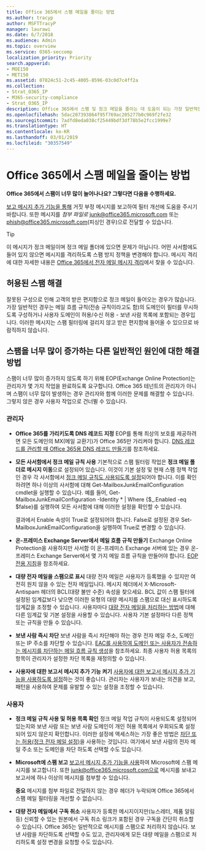 ```yaml
---
title: Office 365에서 스팸 메일을 줄이는 방법
ms.author: tracyp
author: MSFTTracyP
manager: laurawi
ms.date: 6/7/2018
ms.audience: Admin
ms.topic: overview
ms.service: O365-seccomp
localization_priority: Priority
search.appverid:
- MOE150
- MET150
ms.assetid: 07824c51-2c45-4005-8596-03c0d7c4ff2a
ms.collection:
- Strat_O365_IP
- M365-security-compliance
- Strat_O365_IP
description: Office 365에서 스팸 및 정크 메일을 줄이는 데 도움이 되는 가장 일반적인 방법을 알아봅니다.
ms.openlocfilehash: 5dac207393864f95f769ac205277b0c969f2fe32
ms.sourcegitcommit: 7adfd8eda038cf25449bdf3df78b5e2fcc1999e7
ms.translationtype: HT
ms.contentlocale: ko-KR
ms.lasthandoff: 03/01/2019
ms.locfileid: "30357549"
---
```

# <a name="how-to-reduce-spam-email-in-office-365"></a>Office 365에서 스팸 메일을 줄이는 방법

 **Office 365에서 스팸이 너무 많이 늘어나나요? 그렇다면 다음을 수행하세요.**
  
[보고 메시지 추가 기능을 통해](https://support.office.com/article/b5caa9f1-cdf3-4443-af8c-ff724ea719d2) 거짓 부정 메시지를 보고하여 필터 개선에 도움을 주시기 바랍니다. 또한 메시지를 *첨부 파일로* junk@office365.microsoft.com 또는 phish@office365.microsoft.com(피싱인 경우)으로 전달할 수 있습니다.

> [!TIP]
> 이 메시지가 정크 메일이며 정크 메일 폴더에 있으면 문제가 아닙니다. 어떤 사서함에도 들어 있지 않으면 메시지를 격리하도록 스팸 방지 정책을 변경해야 합니다. 메시지 격리에 대한 자세한 내용은 [Office 365에서 전자 메일 메시지 격리](quarantine-email-messages.md)에서 찾을 수 있습니다.

## <a name="fixing-allowed-spam"></a>허용된 스팸 해결

잘못된 구성으로 인해 고객의 받은 편지함으로 정크 메일이 들어오는 경우가 많습니다. 가장 일반적인 경우는 메일 흐름 규칙(전송 규칙이라고도 함)의 도메인이 필터를 무시하도록 구성하거나 사용자 도메인이 허용/수신 허용 - 보낸 사람 목록에 포함되는 경우입니다. 이러한 메시지는 스팸 필터링에 걸리지 않고 받은 편지함에 들어올 수 있으므로 바람직하지 않습니다.  

## <a name="solutions-to-other-common-causes-of-getting-too-much-spam"></a>스팸을 너무 많이 증가하는 다른 일반적인 원인에 대한 해결 방법

스팸이 너무 많이 증가하지 않도록 하기 위해 EOP(Exchange Online Protection)는 관리자가 몇 가지 작업을 완료하도록 요구합니다. Office 365 테넌트의 관리자가 아니며 스팸이 너무 많이 발생하는 경우 관리자와 함께 이러한 문제를 해결할 수 있습니다. 그렇지 않은 경우 사용자 작업으로 건너뛸 수 있습니다.
  
### <a name="for-admins"></a>관리자

- **Office 365를 가리키도록 DNS 레코드 지정** EOP를 통해 최상의 보호를 제공하려면 모든 도메인의 MX(메일 교환기)가 Office 365만 가리켜야 합니다. [DNS 레코드를 관리할 때 Office 365용 DNS 레코드 만들기](https://support.office.com/article/b0f3fdca-8a80-4e8e-9ef3-61e8a2a9ab23)를 참조하세요.
    
- **모든 사서함에서 정크 메일 규칙 사용** 기본적으로 스팸 필터링 작업은 **정크 메일 폴더로 메시지 이동**으로 설정되어 있습니다. 이것이 기본 설정 및 현재 스팸 정책 작업인 경우 각 사서함에서 [정크 메일 규칙도 사용되도록 설정](https://support.office.com/ko-KR/article/overview-of-the-junk-email-filter-5ae3ea8e-cf41-4fa0-b02a-3b96e21de089)되어야 합니다. 이를 확인하려면 하나 이상의 사서함에 대해 Get-MailboxJunkEmailConfiguration cmdlet을 실행할 수 있습니다. 예를 들어, Get-MailboxJunkEmailConfiguration -Identity \* | Where {$_.Enabled -eq $false}를 실행하여 모든 사서함에 대해 이러한 설정을 확인할 수 있습니다.
    
    결과에서 Enable 속성이 True로 설정되어야 합니다. False로 설정된 경우 Set-MailboxJunkEmailConfiguration을 실행하여 True로 변경할 수 있습니다.
    
- **온-프레미스 Exchange Server에서 메일 흐름 규칙 만들기** Exchange Online Protection을 사용하지만 사서함 이 온-프레미스 Exchange 서버에 있는 경우 온-프레미스 Exchange Server에서 몇 가지 메일 흐름 규칙을 만들어야 합니다. [EOP 전용 지침](https://docs.microsoft.com/previous-versions/exchange-server/exchange-150/jj900470(v=exchg.150))을 참조하세요.
    
- **대량 전자 메일을 스팸으로 표시** 대량 전자 메일은 사용자가 등록했을 수 있지만 여전히 원치 않을 수 있는 전자 메일입니다. 메시지 헤더에서 X-Microsoft-Antispam 헤더의 BCL(대량 불만 수준) 속성을 찾으세요. BCL 값이 스팸 필터에 설정된 임계값보다 낮으면 이러한 유형의 대량 메시지를 스팸으로 대신 표시하도록 임계값을 조정할 수 있습니다. 사용자마다 [대량 전자 메일을 처리하는 방법](https://docs.microsoft.com/ko-KR/office365/SecurityCompliance/bulk-complaint-level-values)에 대해 다른 임계값 및 기본 설정을 사용할 수 있습니다. 사용자 기본 설정마다 다른 정책 또는 규칙을 만들 수 있습니다. 
    
- **보낸 사람 즉시 차단** 보낸 사람을 즉시 차단해야 하는 경우 전자 메일 주소, 도메인 또는 IP 주소를 차단할 수 있습니다. [EAC를 사용하여 도메인 또는 사용자가 전송하는 메시지를 차단하는 메일 흐름 규칙 생성](create-organization-wide-safe-sender-or-blocked-sender-lists-in-office-365.md#use-the-eac-to-create-a-mail-flow-rule-that-blocks-messages-sent-from-a-domain-or-user)을 참조하세요. 최종 사용자 허용 목록의 항목이 관리자가 설정한 차단 목록을 재정의할 수 있습니다.
    
- **사용자에 대한 보고서 메시지 추가 기능 켜기** [사용자에 대한 보고서 메시지 추가 기능을 사용하도록 설정](enable-the-report-message-add-in.md)하는 것이 좋습니다. 관리자는 사용자가 보내는 의견을 보고, 패턴을 사용하여 문제를 유발할 수 있는 설정을 조정할 수 있습니다.
    
### <a name="for-users"></a>사용자

- **정크 메일 규칙 사용 및 허용 목록 확인** 정크 메일 작업 규칙이 사용되도록 설정되어 있는지와 보낸 사람 또는 보낸 사람 도메인이 개인 허용 목록에서 우회되도록 설정되어 있지 않은지 확인합니다. 이러한 설정에 액세스하는 가장 좋은 방법은 [차단 또는 허용(정크 전자 메일 설정)](https://support.office.com/article/48c9f6f7-2309-4f95-9a4d-de987e880e46)을 사용하는 것입니다. 여기에서 보낸 사람의 전자 메일 주소 또는 도메인을 차단 하도록 선택할 수도 있습니다.
    
- **Microsoft에 스팸 보고** [보고서 메시지 추가 기능을 사용](https://support.office.com/article/b5caa9f1-cdf3-4443-af8c-ff724ea719d2)하여 Microsoft에 스팸 메시지를 보고합니다. 또한 junk@office365.microsoft.com으로 메시지를 보내고 보고서에 하나 이상의 메시지를 첨부할 수 있습니다.
    
    **중요** 메시지를 첨부 파일로 전달하지 않는 경우 헤더가 누락되며 Office 365에서 스팸 메일 필터링을 개선할 수 없습니다. 
    
- **대량 전자 메일에서 구독 취소** 사용자가 등록한 메시지이지만(뉴스레터, 제품 알림 등) 신뢰할 수 있는 원본에서 구독 취소 링크가 포함된 경우 구독을 간단히 취소할 수 있습니다. Office 365는 일반적으로 메시지를 스팸으로 처리하지 않습니다. 보낸 사람을 차단하도록 선택할 수도 있고, 관리자에게 모든 대량 메일을 스팸으로 처리하도록 설정 변경을 요청할 수도 있습니다.
